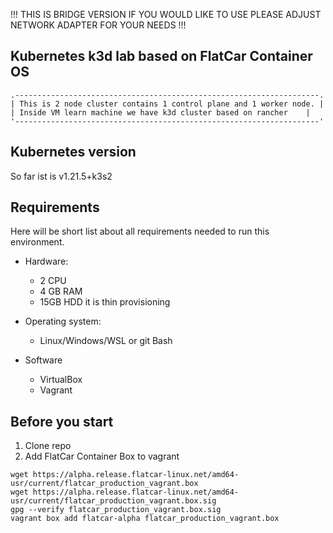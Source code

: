 !!! THIS IS BRIDGE VERSION IF YOU WOULD LIKE TO USE PLEASE ADJUST NETWORK ADAPTER FOR YOUR NEEDS !!!
## Kubernetes k3d lab based on FlatCar Container OS
```
.--------------------------------------------------------------------.
| This is 2 node cluster contains 1 control plane and 1 worker node. |
| Inside VM learn machine we have k3d cluster based on rancher    | 
'--------------------------------------------------------------------'
```

## Kubernetes version
So far ist is v1.21.5+k3s2

## Requirements
Here will be short list about all requirements needed to run this environment.

+ Hardware:
  * 2 CPU
  * 4 GB RAM
  * 15GB HDD it is thin provisioning

+ Operating system:
  * Linux/Windows/WSL or git Bash

+ Software
  * VirtualBox
  * Vagrant

## Before you start
1. Clone repo
2. Add FlatCar Container Box to vagrant

```
wget https://alpha.release.flatcar-linux.net/amd64-usr/current/flatcar_production_vagrant.box
wget https://alpha.release.flatcar-linux.net/amd64-usr/current/flatcar_production_vagrant.box.sig
gpg --verify flatcar_production_vagrant.box.sig
vagrant box add flatcar-alpha flatcar_production_vagrant.box
```